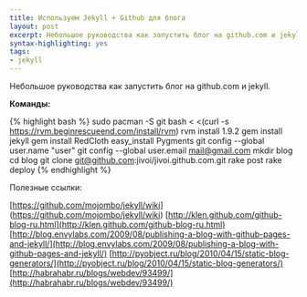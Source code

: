 ```yaml
--- 
title: Используем Jekyll + Github для блога 
layout: post
excerpt: Небольшое руководства как запустить блог на github.com и jekyll
syntax-highlighting: yes
tags:
- jekyll
---
```

Небольшое руководства как запустить блог на github.com и jekyll.

**Команды:** 

{% highlight bash %}
sudo pacman -S git
bash < <(curl -s https://rvm.beginrescueend.com/install/rvm)
rvm install 1.9.2
gem install jekyll
gem install RedCloth
easy_install Pygments
git config --global user.name "user"
git config --global user.email mail@gmail.com
mkdir blog
cd blog
git clone git@github.com:jivoi/jivoi.github.com.git
rake post
rake deploy
{% endhighlight %}

Полезные ссылки:

[https://github.com/mojombo/jekyll/wiki] (https://github.com/mojombo/jekyll/wiki)
[http://klen.github.com/github-blog-ru.html](http://klen.github.com/github-blog-ru.html)
[http://blog.envylabs.com/2009/08/publishing-a-blog-with-github-pages-and-jekyll/](http://blog.envylabs.com/2009/08/publishing-a-blog-with-github-pages-and-jekyll/)
[http://pyobject.ru/blog/2010/04/15/static-blog-generators/](http://pyobject.ru/blog/2010/04/15/static-blog-generators/)
[http://habrahabr.ru/blogs/webdev/93499/](http://habrahabr.ru/blogs/webdev/93499/)

